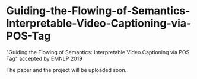 # Guiding-the-Flowing-of-Semantics-Interpretable-Video-Captioning-via-POS-Tag
"Guiding the Flowing of Semantics: Interpretable Video Captioning via POS Tag" accepted by EMNLP 2019

The paper and the project will be uploaded soon.
